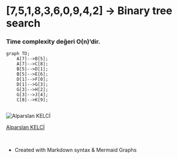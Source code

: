 

# [7,5,1,8,3,6,0,9,4,2] -> Binary tree search

### Time complexity değeri O(n)’dir.



```mermaid
graph TD;
    A[7]-->B[5];
    A[7]-->C[8];    
    B[5]-->D[1];
    B[5]-->E[6];
    D[1]-->F[0];
    D[1]-->G[3];
    G[3]-->H[2];
    G[3]-->J[4];
    C[8]-->K[9];
       
```

![Alparslan KELCİ](https://lh3.googleusercontent.com/a/ALm5wu1pYPsDvQWEiGDN4_5-kfp9v0HHO-jqfs2mDqXB3bU=s96-c-rg-br100)
<br/>

[Alparslan KELCİ](https://github.com/AlparslanKelci "My github repository")


<br>

* Created with Markdown syntax & Mermaid Graphs